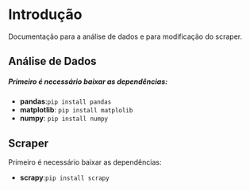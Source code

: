 # Introdução

Documentação para a análise de dados e para modificação do scraper.


## Análise de Dados 
##### Primeiro é necessário baixar as dependências:<br>
* **pandas**:`pip install pandas`
* **matplotlib**: `pip install matplolib`
* **numpy**: `pip install numpy`

## Scraper
Primeiro é necessário baixar as dependências:
* **scrapy**:`pip install scrapy`